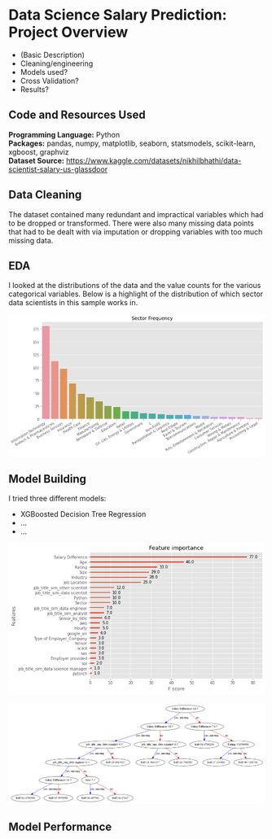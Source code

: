 # Data Science Salary Prediction: Project Overview

* (Basic Description)
* Cleaning/engineering
* Models used?
* Cross Validation?
* Results?

## Code and Resources Used

**Programming Language:** Python  
**Packages:** pandas, numpy, matplotlib, seaborn, statsmodels, scikit-learn, xgboost, graphviz  
**Dataset Source:** https://www.kaggle.com/datasets/nikhilbhathi/data-scientist-salary-us-glassdoor  

## Data Cleaning

The dataset contained many redundant and impractical variables which had to be dropped or transformed. There were also many missing data points that had to be dealt with via imputation or dropping variables with too much missing data.

## EDA

I looked at the distributions of the data and the value counts for the various categorical variables. Below is a highlight of the distribution of which sector data scientists in this sample works in.

![](sector_dist.png)

## Model Building

I tried three different models:
* XGBoosted Decision Tree Regression
* ...
* ...

![](feature_importance_xgb.png)

![](xgb_tree.png)

## Model Performance
